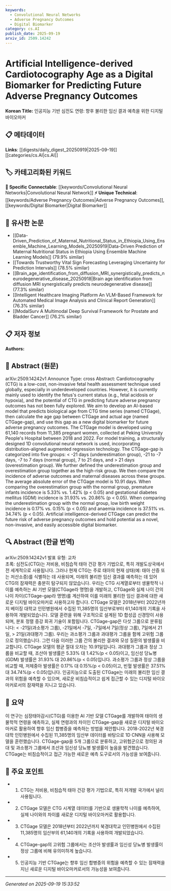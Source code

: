 ```yaml
---
keywords:
  - Convolutional Neural Networks
  - Adverse Pregnancy Outcomes
  - Digital Biomarker
category: cs.AI
publish_date: 2025-09-19
arxiv_id: 2509.14242
---
```


<!-- KEYWORD_LINKING_METADATA:
{
  "processed_timestamp": "2025-09-22 21:56:13.105377",
  "vocabulary_version": "1.0",
  "selected_keywords": [
    "Convolutional Neural Networks",
    "Adverse Pregnancy Outcomes",
    "Digital Biomarker"
  ],
  "rejected_keywords": [
    "Cardiotocography"
  ],
  "similarity_scores": {
    "Convolutional Neural Networks": 0.8,
    "Adverse Pregnancy Outcomes": 0.75,
    "Digital Biomarker": 0.78
  },
  "extraction_method": "AI_prompt_based",
  "budget_applied": true
}
-->


# Artificial Intelligence-derived Cardiotocography Age as a Digital Biomarker for Predicting Future Adverse Pregnancy Outcomes

**Korean Title:** 인공지능 기반 심전도 연령: 향후 불리한 임신 결과 예측을 위한 디지털 바이오마커

## 📋 메타데이터

**Links**: [[digests/daily_digest_20250919|2025-09-19]]   [[categories/cs.AI|cs.AI]]

## 🏷️ 카테고리화된 키워드
**🔗 Specific Connectable**: [[keywords/Convolutional Neural Networks|Convolutional Neural Network]]
**⚡ Unique Technical**: [[keywords/Adverse Pregnancy Outcomes|Adverse Pregnancy Outcomes]], [[keywords/Digital Biomarker|Digital Biomarker]]

## 🔗 유사한 논문
- [[Data-Driven_Prediction_of_Maternal_Nutritional_Status_in_Ethiopia_Using_Ensemble_Machine_Learning_Models_20250919|Data-Driven Prediction of Maternal Nutritional Status in Ethiopia Using Ensemble Machine Learning Models]] (79.9% similar)
- [[Towards Trustworthy Vital Sign Forecasting Leveraging Uncertainty for Prediction Intervals]] (78.5% similar)
- [[Brain_age_identification_from_diffusion_MRI_synergistically_predicts_neurodegenerative_disease_20250918|Brain age identification from diffusion MRI synergistically predicts neurodegenerative disease]] (77.3% similar)
- [[Intelligent Healthcare Imaging Platform An VLM-Based Framework for Automated Medical Image Analysis and Clinical Report Generation]] (76.3% similar)
- [[ModalSurv A Multimodal Deep Survival Framework for Prostate and Bladder Cancer]] (76.2% similar)

## 📋 저자 정보

**Authors:** 

## 📄 Abstract (원문)

arXiv:2509.14242v1 Announce Type: cross 
Abstract: Cardiotocography (CTG) is a low-cost, non-invasive fetal health assessment technique used globally, especially in underdeveloped countries. However, it is currently mainly used to identify the fetus's current status (e.g., fetal acidosis or hypoxia), and the potential of CTG in predicting future adverse pregnancy outcomes has not been fully explored. We aim to develop an AI-based model that predicts biological age from CTG time series (named CTGage), then calculate the age gap between CTGage and actual age (named CTGage-gap), and use this gap as a new digital biomarker for future adverse pregnancy outcomes. The CTGage model is developed using 61,140 records from 11,385 pregnant women, collected at Peking University People's Hospital between 2018 and 2022. For model training, a structurally designed 1D convolutional neural network is used, incorporating distribution-aligned augmented regression technology. The CTGage-gap is categorized into five groups: < -21 days (underestimation group), -21 to -7 days, -7 to 7 days (normal group), 7 to 21 days, and > 21 days (overestimation group). We further defined the underestimation group and overestimation group together as the high-risk group. We then compare the incidence of adverse outcomes and maternal diseases across these groups. The average absolute error of the CTGage model is 10.91 days. When comparing the overestimation group with the normal group, premature infants incidence is 5.33% vs. 1.42% (p < 0.05) and gestational diabetes mellitus (GDM) incidence is 31.93% vs. 20.86% (p < 0.05). When comparing the underestimation group with the normal group, low birth weight incidence is 0.17% vs. 0.15% (p < 0.05) and anaemia incidence is 37.51% vs. 34.74% (p < 0.05). Artificial intelligence-derived CTGage can predict the future risk of adverse pregnancy outcomes and hold potential as a novel, non-invasive, and easily accessible digital biomarker.

## 🔍 Abstract (한글 번역)

arXiv:2509.14242v1 발표 유형: 교차  
초록: 심전도(CTG)는 저비용, 비침습적 태아 건강 평가 기법으로, 특히 개발도상국에서 전 세계적으로 사용됩니다. 그러나 현재 CTG는 주로 태아의 현재 상태(예: 태아 산증 또는 저산소증)를 식별하는 데 사용되며, 미래의 불리한 임신 결과를 예측하는 데 있어 CTG의 잠재력은 충분히 탐구되지 않았습니다. 우리는 CTG 시계열로부터 생물학적 나이를 예측하는 AI 기반 모델(CTGage라 명명)을 개발하고, CTGage와 실제 나이 간의 나이 차이(CTGage-gap라 명명)를 계산하여 이를 미래의 불리한 임신 결과에 대한 새로운 디지털 바이오마커로 사용하고자 합니다. CTGage 모델은 2018년부터 2022년까지 베이징 대학교 인민병원에서 수집된 11,385명의 임산부로부터 61,140개의 기록을 사용하여 개발되었습니다. 모델 훈련을 위해 구조적으로 설계된 1D 합성곱 신경망이 사용되며, 분포 정렬 증강 회귀 기술이 포함됩니다. CTGage-gap은 다섯 그룹으로 분류됩니다: < -21일(과소평가 그룹), -21일에서 -7일, -7일에서 7일(정상 그룹), 7일에서 21일, > 21일(과대평가 그룹). 우리는 과소평가 그룹과 과대평가 그룹을 함께 고위험 그룹으로 정의했습니다. 그런 다음 이러한 그룹 간의 불리한 결과와 모성 질환의 발생률을 비교합니다. CTGage 모델의 평균 절대 오차는 10.91일입니다. 과대평가 그룹과 정상 그룹을 비교할 때, 조산아 발생률은 5.33% 대 1.42%(p < 0.05)이고, 임신성 당뇨병(GDM) 발생률은 31.93% 대 20.86%(p < 0.05)입니다. 과소평가 그룹과 정상 그룹을 비교할 때, 저체중아 발생률은 0.17% 대 0.15%(p < 0.05)이고, 빈혈 발생률은 37.51% 대 34.74%(p < 0.05)입니다. 인공지능으로 도출된 CTGage는 미래의 불리한 임신 결과의 위험을 예측할 수 있으며, 새로운 비침습적이고 쉽게 접근할 수 있는 디지털 바이오마커로서의 잠재력을 지니고 있습니다.

## 📝 요약

이 연구는 심장태아감시(CTG)를 이용한 AI 기반 모델 CTGage를 개발하여 태아의 생물학적 연령을 예측하고, 실제 연령과의 차이인 CTGage-gap을 새로운 디지털 바이오마커로 활용하여 향후 임신 합병증을 예측하는 방법을 제안합니다. 2018-2022년 북경대학 인민병원에서 수집된 11,385명의 임산부 데이터를 바탕으로 1D CNN을 사용해 모델을 훈련했습니다. CTGage-gap을 5개 그룹으로 분류하고, 고위험군으로 정의된 과대 및 과소평가 그룹에서 조산과 임신성 당뇨병 발생률이 높음을 발견했습니다. CTGage는 비침습적이고 접근 가능한 새로운 예측 도구로서의 가능성을 보여줍니다.

## 🎯 주요 포인트

- 1. CTG는 저비용, 비침습적 태아 건강 평가 기법으로, 특히 저개발 국가에서 널리 사용됩니다.

- 2. CTGage 모델은 CTG 시계열 데이터를 기반으로 생물학적 나이를 예측하여, 실제 나이와의 차이를 새로운 디지털 바이오마커로 활용합니다.

- 3. CTGage 모델은 2018년부터 2022년까지 북경대학교 인민병원에서 수집된 11,385명의 임산부의 61,140개의 기록을 사용하여 개발되었습니다.

- 4. CTGage-gap의 고위험 그룹에서는 조산아 발생률과 임신성 당뇨병 발생률이 정상 그룹에 비해 유의미하게 높습니다.

- 5. 인공지능 기반 CTGage는 향후 임신 합병증의 위험을 예측할 수 있는 잠재력을 지닌 새로운 디지털 바이오마커로서의 가능성을 보여줍니다.

---

*Generated on 2025-09-19 15:33:52*